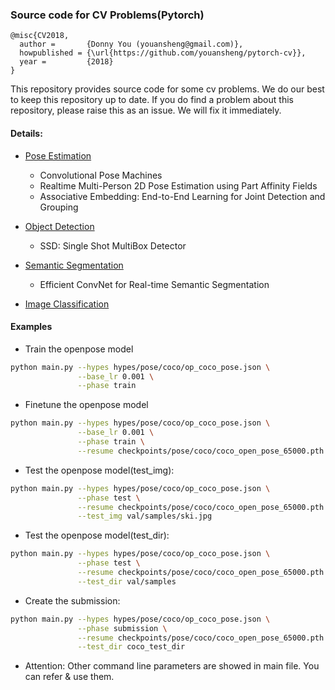 ### Source code for CV Problems(Pytorch)
```
@misc{CV2018,
  author =       {Donny You (youansheng@gmail.com)},
  howpublished = {\url{https://github.com/youansheng/pytorch-cv}},
  year =         {2018}
}
```

This repository provides source code for some cv problems. We do our best to keep this repository up to date.  If you do find a problem about this repository, please raise this as an issue. We will fix it immediately.


#### Details:

- [Pose Estimation](https://github.com/youansheng/pytorch-cv/tree/master/methods/pose)
    - Convolutional Pose Machines
    - Realtime Multi-Person 2D Pose Estimation using Part Affinity Fields
    - Associative Embedding: End-to-End Learning for Joint Detection and Grouping
    
- [Object Detection](https://github.com/youansheng/pytorch-cv/tree/master/methods/det)
    - SSD: Single Shot MultiBox Detector
    
- [Semantic Segmentation](https://github.com/youansheng/pytorch-cv/tree/master/methods/seg)
    - Efficient ConvNet for Real-time Semantic Segmentation

- [Image Classification](https://github.com/youansheng/pytorch-cv/tree/master/methods/cls)

#### Examples
- Train the openpose model
```bash
python main.py --hypes hypes/pose/coco/op_coco_pose.json \
               --base_lr 0.001 \
               --phase train
```

- Finetune the openpose model
```bash
python main.py --hypes hypes/pose/coco/op_coco_pose.json \
               --base_lr 0.001 \
               --phase train \
               --resume checkpoints/pose/coco/coco_open_pose_65000.pth
```

- Test the openpose model(test_img):
```bash
python main.py --hypes hypes/pose/coco/op_coco_pose.json \
               --phase test \
               --resume checkpoints/pose/coco/coco_open_pose_65000.pth \
               --test_img val/samples/ski.jpg
```

- Test the openpose model(test_dir):
```bash
python main.py --hypes hypes/pose/coco/op_coco_pose.json \
               --phase test \
               --resume checkpoints/pose/coco/coco_open_pose_65000.pth \
               --test_dir val/samples
```

- Create the submission:
```bash
python main.py --hypes hypes/pose/coco/op_coco_pose.json \
               --phase submission \
               --resume checkpoints/pose/coco/coco_open_pose_65000.pth \
               --test_dir coco_test_dir
```
- Attention: Other command line parameters are showed in main file. You can refer & use them.
